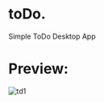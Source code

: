# toDo.
Simple ToDo Desktop App

# Preview:
![td1](https://github.com/milonpabis/toDo./assets/116438884/702a36f5-6cfc-46be-98ab-e5eec596cd0d)

